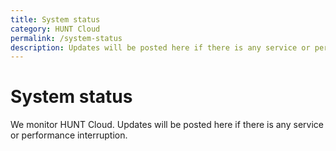 ```yaml
---
title: System status
category: HUNT Cloud
permalink: /system-status
description: Updates will be posted here if there is any service or performance interruption.
---
```


# System status



<!--



# Colors

- Green = operational.
- Yellow = reduced performance.
- Red = some or all services are inaccessible.

# Example statement

Reduced performance reported. We are investigating. Next update expected 14:30.


# Statement construction

1. State what's reported, such as
   - Reduced performance reported.
   - Inaccessible labs reported.
   - Connection difficulties reported.

2. State what we are doing, such as
   - We are investigating.
   - We will start to investigate first thing in the morning.

3. State next expected info update, such as
   - Next update expected (e.g. 30 min after statement)

# Color example: GREEN

::: tip All systems
Operational
:::

# Color example: ORANGE

::: warning All systems
**2020-00-00 22:46** - Reduced performance reported. We are investigating. Next update expected 23:30.
:::

# Color example: RED

::: danger Lab access
**2020-00-00 22:46** - Some or all labs are inaccsessible. We are investigating. Next update expected 23:30.
:::

::: danger All systems
Shut off.
:::

-->

We monitor HUNT Cloud. Updates will be posted here if there is any service or performance interruption.

